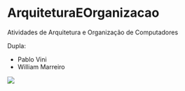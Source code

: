 # ArquiteturaEOrganizacao
Atividades de Arquitetura e Organização de Computadores 

Dupla:
- Pablo Vini
- William Marreiro

<img src="https://img.shields.io/github/forks/wl11lm/ArquiteturaEOrganizacao?style=social" target="_blank">

